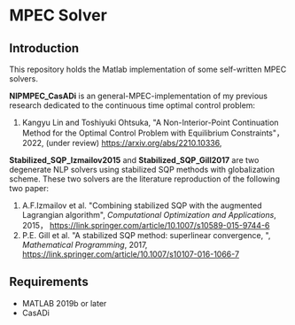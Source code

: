 # MPEC Solver

## Introduction

This repository holds the Matlab implementation of some self-written MPEC solvers. 

**NIPMPEC_CasADi** is an general-MPEC-implementation of my previous research dedicated to the continuous time optimal control problem:  

1. Kangyu Lin and Toshiyuki Ohtsuka, "A Non-Interior-Point Continuation Method for the Optimal Control Problem with Equilibrium Constraints"，2022, (under review)  <https://arxiv.org/abs/2210.10336>, 

**Stabilized_SQP_Izmailov2015** and **Stabilized_SQP_Gill2017** are two degenerate NLP solvers using stabilized SQP methods with globalization scheme. These two solvers are the literature reproduction of the following two paper:

1. A.F.Izmailov et al. "Combining stabilized SQP with the augmented Lagrangian algorithm", *Computational Optimization and Applications*, 2015， <https://link.springer.com/article/10.1007/s10589-015-9744-6>
2. P.E. Gill et al. "A stabilized SQP method: superlinear convergence, ", *Mathematical Programming*, 2017, <https://link.springer.com/article/10.1007/s10107-016-1066-7>

## Requirements

- MATLAB 2019b or later
- CasADi
